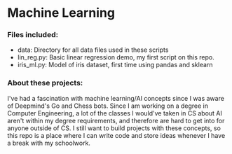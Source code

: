 <h1>Machine Learning</h1>

<h3>Files included:</h3>
<ul>
    <li>data: Directory for all data files used in these scripts</li>
    <li>lin_reg.py: Basic linear regression demo, my first script on this repo.</li>
    <li>iris_ml.py: Model of iris dataset, first time using pandas and sklearn</li>
</ul>

<h3>About these projects:</h3>

<p>I've had a fascination with machine learning/AI concepts since I was aware of Deepmind's Go and Chess bots. Since I am working on a degree in Computer Engineering, a lot of the classes I would've taken in CS about AI aren't within my degree requirements, and therefore are hard to get into for anyone outside of CS. I still want to build projects with these concepts, so this repo is a place where I can write code and store ideas whenever I have a break with my schoolwork.</p>